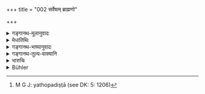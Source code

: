 +++
title = "002 सर्वेषाम् ब्राह्मणो"

+++

<details><summary>गङ्गानथ-मूलानुवादः</summary>

The Brāhmaṇa should know the means of livelihood for all men; he shall duly expound them to the others and himself do accordingly.—(2)
</details>

<details><summary>मेधातिथिः</summary>

"न चास्योपदिशेद् धर्मम्" (म्ध् ४.८०) इति न कश्चिद् धर्मोपदेशः शूद्रस्य कर्तव्य इत्य् उक्तम् । वृत्तिधर्मा उपदेष्टव्या इति तस्यापवादः । **वृत्तिः** शरीरकुटुम्बस्थितिः, तदर्था **उपायाः**, तान् **विद्यात्** । **प्रब्रूयात्** सर्वेभ्य **इतरेभ्य** इति । बहुवचनं शूद्रावरोधार्थम् । **स्वयं च तथा भवेत्** । **तथा** उपदिष्टा[^८] वृत्तिनियमा अनुष्ठेया इत्य् अर्थः ॥ १०.२ ॥


[^८]:
     M G J: yathopadiṣṭā (see DK: 5: 1206)
</details>

<details><summary>गङ्गानथ-भाष्यानुवादः</summary>

It has been already declared that there is to be no ‘teaching of duties’ for the *Śūdra*, in such texts as ‘he shall not teach his duty to him’ (4.80) and it is as an exception to this that we have the present text laying down that ‘means of livelihood should be explained to him.’

‘*Livelihood*’—maintenance of the family;—the ‘means’ of that he should know.

‘*Expound to the others*’—The plural number has been used for the purpose of including the *Śūdra* \[the dual would

have been used if the *Kṣatriya* and the *Vaiśya* alone had been intended \].

‘*Himself do accordingly*;’—*i.e*., he shall have recourse to only such means of livelihood as have been prescribed for him.—(2)
</details>

<details><summary>गङ्गानथ-तुल्य-वाक्यानि</summary>

**(verses 10.1-3)  
**

\[See texts under 71 *et seq*. below.\]

See Comparative notes for [Verse 10.1].
</details>

<details><summary>भारुचिः</summary>

वृत्तये उपायान् विद्यात् । अथ वा वृत्तिं च विद्याधर्मप्राप्त्युपायांश् च । सर्वग्रहणं चाधिकाराद् वर्णद्वयापेक्षम् एव । अथ वा अस्योभयस्याप्य् अर्थवादः ॥ १०.२ ॥
</details>

<details><summary>Bühler</summary>

002	The Brahmana must know the means of subsistence (prescribed) by law for all, instruct the others, and himself live according to (the law)
</details>
